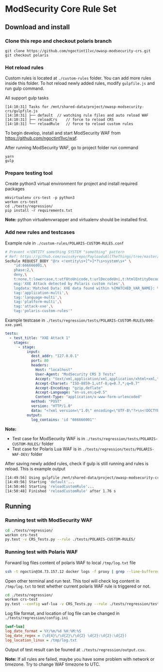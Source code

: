 # ModSecurity Core Rule Set

## Download and install

### Clone this repo and checkout polaris branch

```
git clone https://github.com/ngoctint1lvc/owasp-modsecurity-crs.git
git checkout polaris
```

### Hot reload rules

Custom rules is located at `./custom-rules` folder. You can add more rules inside this folder. To hot reload newly added rules, modify `gulpfile.js` and run gulp command.

All support gulp tasks

```
[14:10:31] Tasks for /mnt/shared-data/project/owasp-modsecurity-crs/gulpfile.js
[14:10:31] ├── default  // watching rule files and auto reload WAF
[14:10:31] ├── reloadCrs    // force to reload CRS
[14:10:31] └── reloadRule   // force to reload custom rules
```

To begin develop, install and start ModSecurity WAF from https://github.com/ngoctint1lvc/waf.

After running ModSecurity WAF, go to project folder run command
```
yarn
gulp
```

### Prepare testing tool

Create python3 virtual environment for project and install required packages

```
mkvirtualenv crs-test -p python3
workon crs-test
cd ./tests/regression/
pip install -r requirements.txt
```

**Note:** python virtualenvwrapper and virtualenv should be installed first.

### Add new rules and testcases

Example rule in `./custom-rules/POLARIS-CUSTOM-RULES.conf`

```bash
# Prevent <!ENTITY something SYSTEM "something" pattern
# Ref: https://github.com/swisskyrepo/PayloadsAllTheThings/tree/master/XXE%20Injection#exploiting-xxe-to-retrieve-files
SecRule REQUEST_BODY "@rx <!entity\s+[^>]*?\s+system\s+" \
    "id:666666001,\
    phase:2,\
    deny,\
    t:none,t:lowercase,t:utf8toUnicode,t:urlDecodeUni,t:htmlEntityDecode,t:removeNulls,\
    msg:'XXE Attack detected by Polaris custom rules',\
    logdata:'Matched Data: XXE data found within %{MATCHED_VAR_NAME}: %{MATCHED_VAR}',\
    tag:'application-multi',\
    tag:'language-multi',\
    tag:'platform-multi',\
    tag:'attack-xxe',\
    tag:'polaris-custom-rules'"
```

Example testcase in `./tests/regression/tests/POLARIS-CUSTOM-RULES/000-xxe.yaml`

```yaml
tests:
  - test_title: "XXE Attack 1"
    stages:
      - stage:
          input:
            dest_addr: "127.0.0.1"
            port: 80
            headers:
              Host: "localhost"
              User-Agent: "ModSecurity CRS 3 Tests"
              Accept: "text/xml,application/xml,application/xhtml+xml,text/html;q=0.9,text/plain;q=0.8,image/png,*/*;q=0.5"
              Accept-Charset: "ISO-8859-1,utf-8;q=0.7,*;q=0.7"
              Accept-Encoding: "gzip,deflate"
              Accept-Language: "en-us,en;q=0.5"
              Content-Type: "application/x-www-form-urlencoded"
            method: "POST"
            version: "HTTP/1.0"
            data: "<?xml version=\"1.0\" encoding=\"UTF-8\"?>\n<!DOCTYPE foo [ <!ENTITY xxe SYSTEM \"file:///etc/passwd\"> ]>\n<stockCheck><productId>&xxe;</productId></stockCheck>"
          output:
            log_contains: 'id "666666001"'
```

**Note:**
- Test case for ModSecurity WAF is in `./tests/regression/tests/POLARIS-CUSTOM-RULES/` folder
- Test case for Polaris Lua WAF is in `./tests/regression/tests/POLARIS-WAF-DEV/` folder

After saving newly added rules, check if gulp is still running and rules is reload. This is example output
```bash
[14:49:56] Using gulpfile /mnt/shared-data/project/owasp-modsecurity-crs/gulpfile.js
[14:49:56] Starting 'default'...
[14:50:46] Starting 'reloadCustomRule'...
[14:50:48] Finished 'reloadCustomRule' after 1.76 s
```

## Running

### Running test with ModSecurity WAF
```bash
cd ./tests/regression/
workon crs-test
py.test -v CRS_Tests.py --rule ./tests/POLARIS-CUSTOM-RULES/
```

### Running test with Polaris WAF

Forward log files content of polaris WAF to local `/tmp/log.txt` file
```bash
ssh -t ngoctin@34.73.157.12 docker logs -f proxy | grep --line-buffered -P 'ModSecurity DENY(?=.*?tin.acbpro.com)' > /tmp/log.txt
```

Open other terminal and run test. This tool will check log content in `/tmp/log.txt` to test whether current polaris WAF rule is triggered or not.
```bash
cd ./tests/regression/
workon crs-test
py.test --config waf-lua -v CRS_Tests.py --rule ./tests/regression/tests/POLARIS-WAF-DEV/
```

Log file format, and location of log file can be changed in `./tests/regression/config.ini`
```ini
[waf-lua]
log_date_format = %Y/%m/%d %H:%M:%S
log_date_regex = (\d{4}\/\d{2}\/\d{2} \d{2}:\d{2}:\d{2})
log_location_linux = /tmp/log.txt
```

Output of test result can be founed at `./tests/regression/output.csv`.

**Note:** If all rules are failed, maybe you have some problem with network or timezone. Try to change WAF timezone to UTC.